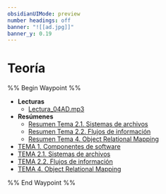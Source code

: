 ```yaml
---
obsidianUIMode: preview
number headings: off
banner: "![[ad.jpg]]"
banner_y: 0.19
---
```

# Teoría
%% Begin Waypoint %%
- **Lecturas**
	- [Lectura_04AD.mp3](./Lecturas/Lectura_04AD.mp3)
- **Resúmenes**
	- [Resumen Tema 2.1. Sistemas de archivos](./Res%C3%BAmenes/Resumen%20Tema%202.1.%20Sistemas%20de%20archivos.md)
	- [Resumen Tema 2.2. Flujos de información](./Res%C3%BAmenes/Resumen%20Tema%202.2.%20Flujos%20de%20informaci%C3%B3n.md)
	- [Resumen Tema 4. Object Relational Mapping](./Res%C3%BAmenes/Resumen%20Tema%204.%20Object%20Relational%20Mapping.md)
- [TEMA 1. Componentes de software](./TEMA%201.%20Componentes%20de%20software.md)
- [TEMA 2.1. Sistemas de archivos](./TEMA%202.1.%20Sistemas%20de%20archivos.md)
- [TEMA 2.2. Flujos de información](./TEMA%202.2.%20Flujos%20de%20informaci%C3%B3n.md)
- [TEMA 4. Object Relational Mapping](./TEMA%204.%20Object%20Relational%20Mapping.md)

%% End Waypoint %%